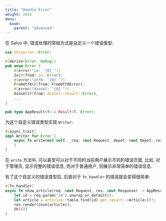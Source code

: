 ```yaml
---
title: "Handle Error"
weight: 2032
menu:
  book:
    parent: "advanced"
---
```


在 Salvo 中, 错误处理的常规方式是自定义一个错误类型:

```rust
use thiserror::Error;

#[derive(Error, Debug)]
pub enum Error {
    #[error("io: `{0}`")]
    Io(#[from] io::Error),
    #[error("utf8: `{0}`")]
    FromUtf8(#[from] FromUtf8Error),
    #[error("diesel: `{0}`")]
    Diesel(#[from] diesel::result::Error),
    ...
}

pub type AppResult<T> = Result<T, Error>;
```

为这个自定义错误类型实现 ```Writer```:

```rust
#[async_trait]
impl Writer for Error {
    async fn write(mut self, _req: &mut Request, depot: &mut Depot, res: &mut Response) {
    }
}
```

在 ```write``` 方法中, 可以甚至可以对于不同的当前用户展示不同的错误页面, 比如, 对于管理员, 显示完整的错误信息, 而对于普通用户, 则展示非常简单的错误信息.

有了这个自定义的错误类型后, 后面对于 ```fn_handler``` 的错误就会变得很简单:

```rust
#[fn_handler]
async fn show_article(req: &mut Request, res: &mut Response) -> AppResult<()> {
    let id = req.param("id").unwrap_or_default();
    let article = articles::table.find(id).get_result::<Article>()?;
    res.render(Json(article));
    Ok(())
}
```